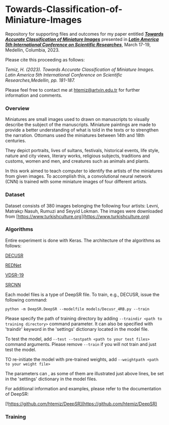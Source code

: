 # Towards-Classification-of-Miniature-Images
Repository for supporting files and outcomes for my paper entitled
___[Towards Accurate Classification of Miniature Images](https://www.amerikakongresi.org/_files/ugd/797a84_42d94c1e33d641d4a0615d9494ee582c.pdf)___
presented in 
___[Latin America 5th International Conference on Scientific Researches](https://www.amerikakongresi.org/)___, March 17-19, Medellin, Columbia, 2023.


Please cite this proceeding as follows:


*Temiz, H. (2023). Towards Accurate Classification of Miniature Images. Latin America 5th International Conference on 
Scientific Researches,Medellin, pp. 181-187.*



Please feel free to contact me at [htemiz@artvin.edu.tr](mailto:htemiz@artvin.edu.tr) for further information and comments.

### Overview
Miniatures are small images used to drawn on manuscripts to visually describe the subject of the manuscripts. 
Miniature paintings are made to provide a better understanding of what is told in the texts or to strengthen 
the narration. Ottomans used the miniatures between 14th and 18th centuries.

They depict portraits, lives of sultans, festivals, historical events, life style, nature and city views, 
literary works, religious subjects, traditions and customs, women and men, and creatures such as animals and plants.

In this work aimed to teach computer to identify the artists of the miniatures from given images. To accomplish this, 
a convolutional neural network (CNN) is trained with some miniature images of four different artists. 

### Dataset
Dataset consists of 380 images belonging the following four artists: 
Levni, Matrakçı Nasuh, Rumuzi and Seyyid Lokman. The images were downloaded from [https://www.turkishculture.org](https://www.turkishculture.org)

### Algorithms
Entire experiment is done with Keras. The architecture of the algorithms as follows:

[DECUSR](models%2FDecusr_4RB.py)

[REDNet](models%2FREDNET.py)

[VDSR-19](models%2FVDSR.py)

[SRCNN](models%2FSRCNN.py)


Each model files is a type of DeepSR file. To train, e.g., DECUSR, issue the following command:


```shell
python -m DeepSR.DeepSR --modelfile models/Decusr_4RB.py --train
```

Please specify the path of training directory by adding ```--traindir <path to training directory>``` command parameter.
It can also be specified with 'traindir' keyword in the 'settings' dictionary located in the model file.

To test the model, add ```--test --testpath <path to your test files>``` command arguments. Please remove ```--train```
if you will not train and just test the model. 

TO re-initiate the model with pre-trained weights, add ```--weightpath <path to your weight file>``` 

The parameters can , as some of them are illustrated just above lines, be set in the 'settings' dictionary in the 
model files. 

For additional information and examples, please refer to the documentation of DeepSR:

[!https://github.com/htemiz/DeepSR](https://github.com/htemiz/DeepSR)



[](images/cnn.png)

### Training








